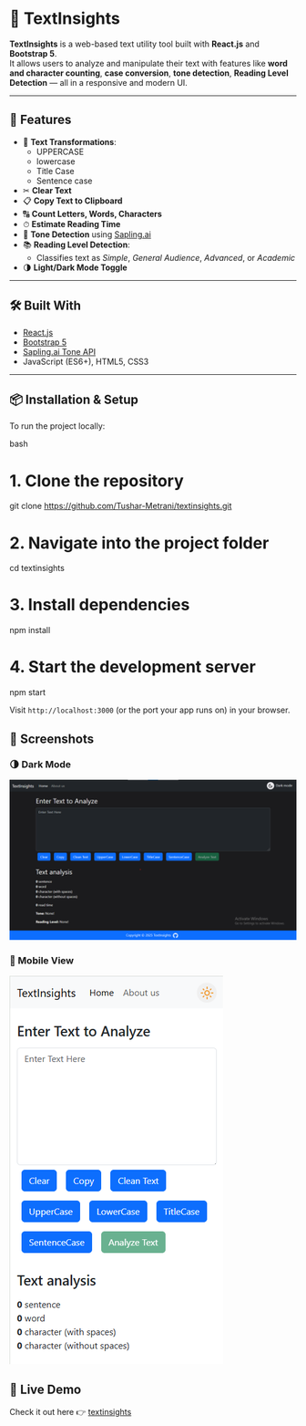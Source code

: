 # 📝 TextInsights

**TextInsights** is a web-based text utility tool built with **React.js** and **Bootstrap 5**.  
It allows users to analyze and manipulate their text with features like **word and character counting**, **case conversion**, **tone detection**, **Reading Level Detection** — all in a responsive and modern UI.

---

## 🚀 Features

- 🔡 **Text Transformations**:
  - UPPERCASE
  - lowercase
  - Title Case
  - Sentence case
- ✂ **Clear Text**
- 📋 **Copy Text to Clipboard**
- 🔠 **Count Letters, Words, Characters**
- ⏱ **Estimate Reading Time**
- 🧠 **Tone Detection** using [Sapling.ai](https://sapling.ai/)
- 📚 **Reading Level Detection**:
  - Classifies text as *Simple*, *General Audience*, *Advanced*, or *Academic*
- 🌗 **Light/Dark Mode Toggle**

---

## 🛠 Built With

- [React.js](https://reactjs.org/)
- [Bootstrap 5](https://getbootstrap.com/)
- [Sapling.ai Tone API](https://sapling.ai/docs/api/tone)
- JavaScript (ES6+), HTML5, CSS3

---

## 📦 Installation & Setup

To run the project locally:

bash
# 1. Clone the repository

git clone https://github.com/Tushar-Metrani/textinsights.git

# 2. Navigate into the project folder

cd textinsights

# 3. Install dependencies

npm install

# 4. Start the development server

npm start


Visit `http://localhost:3000` (or the port your app runs on) in your browser.


## 📸 Screenshots

### 🌗 Dark Mode
![Dark mode screenshot](screenshots/darkmode.png)

### 📱 Mobile View
![Mobile view](screenshots/responsive.png)


## 🔗 Live Demo

Check it out here 👉 [textinsights](https://tushar-metrani.github.io/textinsights/)
